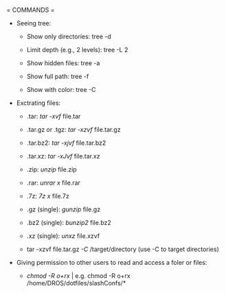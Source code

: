 = COMMANDS =

- Seeing tree:
    - Show only directories: tree -d

    - Limit depth (e.g., 2 levels): tree -L 2

    - Show hidden files: tree -a

    - Show full path: tree -f

    - Show with color: tree -C


- Exctrating files:
    - .tar:	*tar -xvf* file.tar

    - .tar.gz or .tgz: *tar -xzvf* file.tar.gz

    - .tar.bz2:	*tar -xjvf* file.tar.bz2

    - .tar.xz:	*tar -xJvf* file.tar.xz

    - .zip:	*unzip* file.zip

    - .rar: *unrar x* file.rar

    - .7z: *7z x* file.7z
     
    - .gz (single): *gunzip* file.gz
    
    - .bz2 (single): *bunzip2* file.bz2

    - .xz (single): *unxz* file.xzvf

    - tar -xzvf file.tar.gz *-C* /target/directory (use -C to target directories)

- Giving permission to other users to read and access a foler or files:
    - *chmod -R o+rx* | e.g. chmod -R o+rx /home/DROS/dotfiles/slashConfs/*
